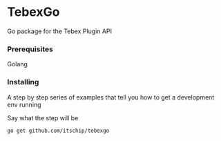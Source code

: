 # TebexGo
Go package for the Tebex Plugin API

### Prerequisites
Golang

### Installing

A step by step series of examples that tell you how to get a development env running

Say what the step will be

```
go get github.com/itschip/tebexgo
```
